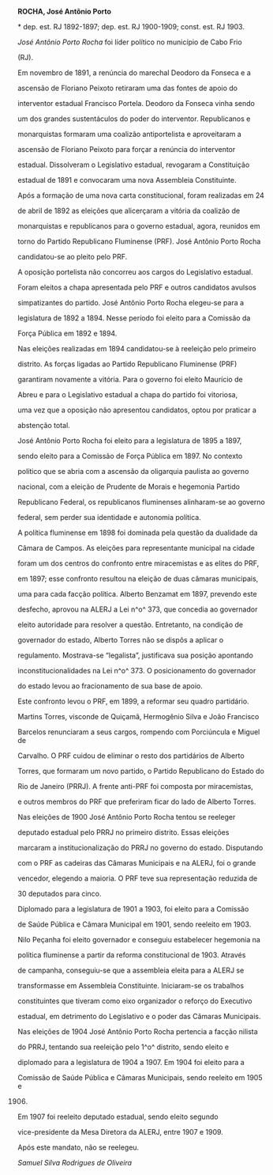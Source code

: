 **ROCHA, José Antônio Porto**



\* dep. est. RJ 1892-1897; dep. est. RJ 1900-1909; const. est. RJ 1903.



*José Antônio Porto Rocha* foi líder político no município de Cabo Frio

(RJ).



Em novembro de 1891, a renúncia do marechal Deodoro da Fonseca e a

ascensão de Floriano Peixoto retiraram uma das fontes de apoio do

interventor estadual Francisco Portela. Deodoro da Fonseca vinha sendo

um dos grandes sustentáculos do poder do interventor. Republicanos e

monarquistas formaram uma coalizão antiportelista e aproveitaram a

ascensão de Floriano Peixoto para forçar a renúncia do interventor

estadual. Dissolveram o Legislativo estadual, revogaram a Constituição

estadual de 1891 e convocaram uma nova Assembleia Constituinte.



Após a formação de uma nova carta constitucional, foram realizadas em 24

de abril de 1892 as eleições que alicerçaram a vitória da coalizão de

monarquistas e republicanos para o governo estadual, agora, reunidos em

torno do Partido Republicano Fluminense (PRF). José Antônio Porto Rocha

candidatou-se ao pleito pelo PRF.



A oposição portelista não concorreu aos cargos do Legislativo estadual.

Foram eleitos a chapa apresentada pelo PRF e outros candidatos avulsos

simpatizantes do partido. José Antônio Porto Rocha elegeu-se para a

legislatura de 1892 a 1894. Nesse período foi eleito para a Comissão da

Força Pública em 1892 e 1894.



Nas eleições realizadas em 1894 candidatou-se à reeleição pelo primeiro

distrito. As forças ligadas ao Partido Republicano Fluminense (PRF)

garantiram novamente a vitória. Para o governo foi eleito Maurício de

Abreu e para o Legislativo estadual a chapa do partido foi vitoriosa,

uma vez que a oposição não apresentou candidatos, optou por praticar a

abstenção total.



José Antônio Porto Rocha foi eleito para a legislatura de 1895 a 1897,

sendo eleito para a Comissão de Força Pública em 1897. No contexto

político que se abria com a ascensão da oligarquia paulista ao governo

nacional, com a eleição de Prudente de Morais e hegemonia Partido

Republicano Federal, os republicanos fluminenses alinharam-se ao governo

federal, sem perder sua identidade e autonomia política.



A política fluminense em 1898 foi dominada pela questão da dualidade da

Câmara de Campos. As eleições para representante municipal na cidade

foram um dos centros do confronto entre miracemistas e as elites do PRF,

em 1897; esse confronto resultou na eleição de duas câmaras municipais,

uma para cada facção política. Alberto Benzamat em 1897, prevendo este

desfecho, aprovou na ALERJ a Lei n^o^ 373, que concedia ao governador

eleito autoridade para resolver a questão. Entretanto, na condição de

governador do estado, Alberto Torres não se dispôs a aplicar o

regulamento. Mostrava-se “legalista”, justificava sua posição apontando

inconstitucionalidades na Lei n^o^ 373. O posicionamento do governador

do estado levou ao fracionamento de sua base de apoio.



Este confronto levou o PRF, em 1899, a reformar seu quadro partidário.

Martins Torres, visconde de Quiçamã, Hermogênio Silva e João Francisco

Barcelos renunciaram a seus cargos, rompendo com Porciúncula e Miguel de

Carvalho. O PRF cuidou de eliminar o resto dos partidários de Alberto

Torres, que formaram um novo partido, o Partido Republicano do Estado do

Rio de Janeiro (PRRJ). A frente anti-PRF foi composta por miracemistas,

e outros membros do PRF que preferiram ficar do lado de Alberto Torres.



Nas eleições de 1900 José Antônio Porto Rocha tentou se reeleger

deputado estadual pelo PRRJ no primeiro distrito. Essas eleições

marcaram a institucionalização do PRRJ no governo do estado. Disputando

com o PRF as cadeiras das Câmaras Municipais e na ALERJ, foi o grande

vencedor, elegendo a maioria. O PRF teve sua representação reduzida de

30 deputados para cinco.



Diplomado para a legislatura de 1901 a 1903, foi eleito para a Comissão

de Saúde Pública e Câmara Municipal em 1901, sendo reeleito em 1903.



Nilo Peçanha foi eleito governador e conseguiu estabelecer hegemonia na

política fluminense a partir da reforma constitucional de 1903. Através

de campanha, conseguiu-se que a assembleia eleita para a ALERJ se

transformasse em Assembleia Constituinte. Iniciaram-se os trabalhos

constituintes que tiveram como eixo organizador o reforço do Executivo

estadual, em detrimento do Legislativo e o poder das Câmaras Municipais.



Nas eleições de 1904 José Antônio Porto Rocha pertencia a facção nilista

do PRRJ, tentando sua reeleição pelo 1^o^ distrito, sendo eleito e

diplomado para a legislatura de 1904 a 1907. Em 1904 foi eleito para a

Comissão de Saúde Pública e Câmaras Municipais, sendo reeleito em 1905 e

1906.



Em 1907 foi reeleito deputado estadual, sendo eleito segundo

vice-presidente da Mesa Diretora da ALERJ, entre 1907 e 1909.



Após este mandato, não se reelegeu.



*Samuel Silva Rodrigues de Oliveira*



